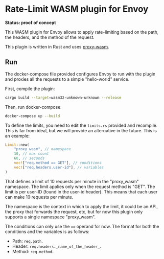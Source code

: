# Rate-Limit WASM plugin for Envoy

**Status: proof of concept**

This WASM plugin for Envoy allows to apply rate-limiting based on the path, the
headers, and the method of the request.

This plugin is written in Rust and uses
[proxy-wasm](https://github.com/proxy-wasm/proxy-wasm-rust-sdk).


## Run

The docker-compose file provided configures Envoy to run with the plugin and
proxies all the requests to a simple "hello-world" service.

First, compile the plugin:
```bash
cargo build --target=wasm32-unknown-unknown --release
```

Then, run docker-compose:
```bash
docker-compose up --build
```

To define the limits, you need to edit the `limits.rs` provided and recompile.
This is far from ideal, but we will provide an alternative in the future. This
is an example:
```rust
Limit::new(
    "proxy_wasm", // namespace
    10, // max count
    60, // seconds
    vec!["req.method == GET"], // conditions
    vec!["req.headers.user-id"], // variables
)
```

That defines a limit of 10 requests per minute in the "proxy_wasm" namespace.
The limit applies only when the request method is "GET". The limit is per
user-ID (found in the user-id header). This means that each user can make 10
requests per minute.

The namespace is the context in which to apply the limit, it could be an API,
the proxy that forwards the request, etc, but for now this plugin only supports
a single namespace "proxy_wasm".

The conditions can only use the `==` operand for now. The format for both the
conditions and the variables is as follows:
- Path: `req.path`.
- Header: `req.headers._name_of_the_header_`.
- Method: `req.method`.
